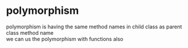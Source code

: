 # polymorphism
polymorphism is having the same method names in child class as parent class method name <br>
we can us the polymorphism with functions also
